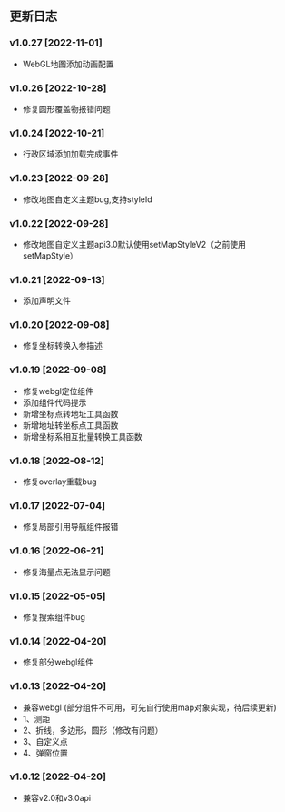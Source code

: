 ## 更新日志
### v1.0.27 [2022-11-01]
- WebGL地图添加动画配置
### v1.0.26 [2022-10-28]
- 修复圆形覆盖物报错问题
### v1.0.24 [2022-10-21]
- 行政区域添加加载完成事件
### v1.0.23 [2022-09-28]
- 修改地图自定义主题bug,支持styleId
### v1.0.22 [2022-09-28]
- 修改地图自定义主题api3.0默认使用setMapStyleV2（之前使用setMapStyle）
### v1.0.21 [2022-09-13]
- 添加声明文件
### v1.0.20 [2022-09-08]
- 修复坐标转换入参描述
### v1.0.19 [2022-09-08]
- 修复webgl定位组件
- 添加组件代码提示
- 新增坐标点转地址工具函数
- 新增地址转坐标点工具函数
- 新增坐标系相互批量转换工具函数
### v1.0.18 [2022-08-12]
- 修复overlay重载bug
### v1.0.17 [2022-07-04]
- 修复局部引用导航组件报错
### v1.0.16 [2022-06-21]
- 修复海量点无法显示问题
### v1.0.15 [2022-05-05]
- 修复搜索组件bug
### v1.0.14 [2022-04-20]
- 修复部分webgl组件
### v1.0.13 [2022-04-20]
- 兼容webgl (部分组件不可用，可先自行使用map对象实现，待后续更新)
 - 1、测距
 - 2、折线，多边形，圆形（修改有问题）
 - 3、自定义点
 - 4、弹窗位置
### v1.0.12 [2022-04-20]
- 兼容v2.0和v3.0api